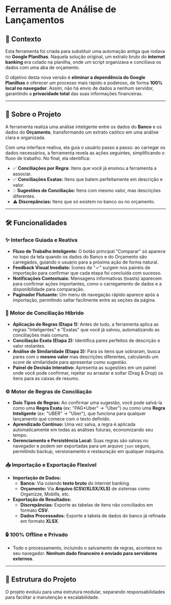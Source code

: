 # Ferramenta de Análise de Lançamentos

## 📖 Contexto
Esta ferramenta foi criada para substituir uma automação antiga que rodava no **Google Planilhas**. Naquela solução original, um extrato bruto do **internet banking** era colado na planilha, onde um script organizava e conciliava os dados com uma aba de orçamento.

O objetivo desta nova versão é **eliminar a dependência do Google Planilhas** e oferecer um processo mais rápido e poderoso, de forma **100% local no navegador**. Assim, não há envio de dados a nenhum servidor, garantindo a **privacidade total** das suas informações financeiras.

---

## 📌 Sobre o Projeto
A ferramenta realiza uma análise inteligente entre os dados do **Banco** e os dados do **Orçamento**, transformando um extrato caótico em uma análise clara e organizada.

Com uma interface reativa, ela guia o usuário passo a passo: ao carregar os dados necessários, a ferramenta revela as ações seguintes, simplificando o fluxo de trabalho. No final, ela identifica:
- ✅ **Conciliações por Regra:** Itens que você já ensinou a ferramenta a associar.
- ✅ **Conciliações Exatas:** Itens que batem perfeitamente em descrição e valor.
- 💡 **Sugestões de Conciliação:** Itens com mesmo valor, mas descrições diferentes.
- ⚠️ **Discrepâncias:** Itens que só existem no banco ou no orçamento.

---

## 🛠 Funcionalidades

### ✨ Interface Guiada e Reativa
- **Fluxo de Trabalho Inteligente:** O botão principal "Comparar" só aparece no topo da tela quando os dados do Banco e do Orçamento são carregados, guiando o usuário para a próxima ação de forma natural.
- **Feedback Visual Imediato:** Ícones de "✓" surgem nos painéis de importação para confirmar que cada etapa foi concluída com sucesso.
- **Notificações Contextuais:** Mensagens informativas (toasts) aparecem para confirmar ações importantes, como o carregamento de dados e a disponibilidade para comparação.
- **Paginador Flutuante:** Um menu de navegação rápido aparece após a importação, permitindo saltar facilmente entre as seções da página.

### 🧠 Motor de Conciliação Híbrido
- **Aplicação de Regras (Etapa 1):** Antes de tudo, a ferramenta aplica as regras "Inteligentes" e "Exatas" que você já salvou, automatizando as conciliações mais comuns.
- **Conciliação Exata (Etapa 2):** Identifica pares perfeitos de descrição e valor restantes.
- **Análise de Similaridade (Etapa 3):** Para os itens que sobraram, busca pares com o **mesmo valor** mas descrições diferentes, calculando um score de similaridade para apresentar como sugestão.
- **Painel de Decisão Interativo:** Apresenta as sugestões em um painel onde você pode confirmar, rejeitar ou arrastar e soltar (Drag & Drop) os itens para as caixas de resumo.

### ⚙️ Motor de Regras de Conciliação
- **Dois Tipos de Regras:** Ao confirmar uma sugestão, você pode salvá-la como uma **Regra Exata** (ex: "PAG*Uber" → "Uber") ou como uma **Regra Inteligente** (ex: "UBER" → "Uber"), que funciona para qualquer lançamento que comece com o texto definido.
- **Aprendizado Contínuo:** Uma vez salva, a regra é aplicada automaticamente em todas as análises futuras, economizando seu tempo.
- **Gerenciamento e Persistência Local:** Suas regras são salvas no navegador e podem ser exportadas para um arquivo `json` seguro, permitindo backup, versionamento e restauração em qualquer máquina.

### 📥 Importação e Exportação Flexível
- **Importação de Dados:**
  - **Banco:** Via colando **texto bruto** do internet banking.
  - **Orçamento:** Via **Arquivo (CSV/XLSX/XLS)** de sistemas como Organizze, Mobills, etc.
- **Exportação de Resultados:**
  - **Discrepâncias:** Exporte as tabelas de itens não conciliados em formato **CSV**.
  - **Dados Processados:** Exporte a tabela de dados do banco já refinada em formato **XLSX**.

### 🔒 100% Offline e Privado
- Todo o processamento, incluindo o salvamento de regras, acontece no seu navegador. **Nenhum dado financeiro é enviado para servidores externos**.

---

## 📂 Estrutura do Projeto
O projeto evoluiu para uma estrutura modular, separando responsabilidades para facilitar a manutenção e escalabilidade.
